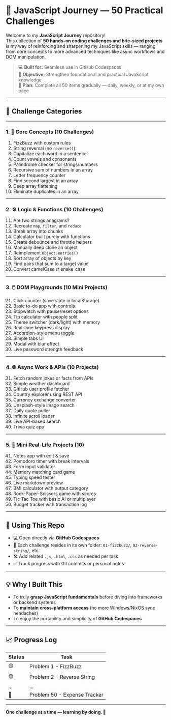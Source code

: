 # 🧠 JavaScript Journey — 50 Practical Challenges

Welcome to my **JavaScript Journey** repository!  
This collection of **50 hands-on coding challenges and bite-sized projects** is my way of reinforcing and sharpening my JavaScript skills — ranging from core concepts to more advanced techniques like async workflows and DOM manipulation.

> 💻 **Built for:** Seamless use in GitHub Codespaces  
> 🎯 **Objective:** Strengthen foundational and practical JavaScript knowledge  
> 📆 **Plan:** Complete all 50 items gradually — daily, weekly, or at my own pace

---

## 🔖 Challenge Categories

---

### 1. 🧠 Core Concepts (10 Challenges)

1. FizzBuzz with custom rules  
2. String reversal (no `reverse()`)  
3. Capitalize each word in a sentence  
4. Count vowels and consonants  
5. Palindrome checker for strings/numbers  
6. Recursive sum of numbers in an array  
7. Letter frequency counter  
8. Find second largest in an array  
9. Deep array flattening  
10. Eliminate duplicates in an array  

---

### 2. ⚙️ Logic & Functions (10 Challenges)

11. Are two strings anagrams?  
12. Recreate `map`, `filter`, and `reduce`  
13. Break array into chunks  
14. Calculator built purely with functions  
15. Create debounce and throttle helpers  
16. Manually deep clone an object  
17. Reimplement `Object.entries()`  
18. Sort array of objects by key  
19. Find pairs that sum to a target value  
20. Convert camelCase ⇄ snake_case  

---

### 3. 🖱️ DOM Playgrounds (10 Mini Projects)

21. Click counter (save state in localStorage)  
22. Basic to-do app with controls  
23. Stopwatch with pause/reset options  
24. Tip calculator with people split  
25. Theme switcher (dark/light) with memory  
26. Real-time keypress display  
27. Accordion-style menu toggle  
28. Simple tabs UI  
29. Modal with blur effect  
30. Live password strength feedback  

---

### 4. 🌐 Async Work & APIs (10 Projects)

31. Fetch random jokes or facts from APIs  
32. Simple weather dashboard  
33. GitHub user profile fetcher  
34. Country explorer using REST API  
35. Currency exchange converter  
36. Unsplash-style image search  
37. Daily quote puller  
38. Infinite scroll loader  
39. Live API-based search  
40. Trivia quiz app  

---

### 5. 🚀 Mini Real-Life Projects (10)

41. Notes app with edit & save  
42. Pomodoro timer with break intervals  
43. Form input validator  
44. Memory matching card game  
45. Typing speed tester  
46. Live markdown preview  
47. BMI calculator with output category  
48. Rock-Paper-Scissors game with scores  
49. Tic Tac Toe with basic AI or multiplayer  
50. Budget tracker with transaction log  

---

## 🧪 Using This Repo

- 💻 Open directly via **GitHub Codespaces**
- 📂 Each challenge resides in its own folder: `01-fizzbuzz/`, `02-reverse-string/`, etc.
- 🛠️ Add related `.js`, `.html`, `.css` as needed per task
- ✅ Track progress with Git commits or personal notes

---

## 💡 Why I Built This

- To truly **grasp JavaScript fundamentals** before diving into frameworks or backend systems  
- To **maintain cross-platform access** (no more Windows/NixOS sync headaches)  
- To enjoy the portability and simplicity of **GitHub Codespaces**

---

## 📈 Progress Log

| Status | Task |
|--------|------|
| 🟡 | Problem 1 - FizzBuzz |
| 🟡 | Problem 2 - Reverse String |
| ... | ... |
| 🔲 | Problem 50 - Expense Tracker |

---

**One challenge at a time — learning by doing. 🧱**
